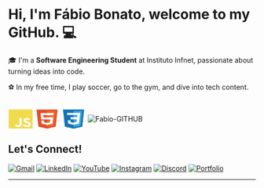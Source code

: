 # Hi, I'm Fábio Bonato, welcome to my GitHub.  💻

🎓 I'm a **Software Engineering Student** at Instituto Infnet, passionate about turning ideas into code.

⚽ In my free time, I play soccer, go to the gym, and dive into tech content.

<div style="display: inline_block"><br>
 
  <img align="center" alt="Fabio-Js" height="40" width="50" src="https://raw.githubusercontent.com/devicons/devicon/master/icons/javascript/javascript-plain.svg">
 
  <img align="center" alt="Fabio-HTML" height="40" width="50" src="https://raw.githubusercontent.com/devicons/devicon/master/icons/html5/html5-original.svg">
 
  <img align="center" alt="Fabio-CSS" height="40" width="50" src="https://raw.githubusercontent.com/devicons/devicon/master/icons/css3/css3-original.svg">

  <img align="center" alt="Fabio-GITHUB" height="45" width="55" src="https://raw.githubusercontent.com/gauravghongde/social-icons/9d939e1c5b7ea4a24ac39c3e4631970c0aa1b920/SVG/Color/Github.svg">
 
</div>

  ##

##  Let's Connect!

[![Gmail](https://img.shields.io/badge/Gmail-D14836?style=for-the-badge&logo=gmail&logoColor=white)](mailto:fbonato9@gmail.com)
[![LinkedIn](https://img.shields.io/badge/LinkedIn-0077B5?style=for-the-badge&logo=linkedin&logoColor=white)](https://www.linkedin.com/in/fbonato/)
[![YouTube](https://img.shields.io/badge/YouTube-FF0000?style=for-the-badge&logo=youtube&logoColor=white)](https://www.youtube.com/@fbonat0)
[![Instagram](https://img.shields.io/badge/Instagram-E4405F?style=for-the-badge&logo=instagram&logoColor=white)](https://www.instagram.com/fbonatto1/)
[![Discord](https://img.shields.io/badge/Discord-5865F2?style=for-the-badge&logo=discord&logoColor=white)](https://discordapp.com/users/biinhow)
[![Portfolio](https://img.shields.io/badge/Portfolio-255E63?style=for-the-badge&logo=About.me&logoColor=white)](https://portfolio-fabio-bonato.vercel.app/)

---
